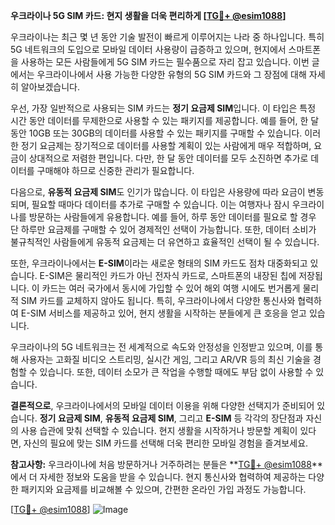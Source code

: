 **우크라이나 5G SIM 카드: 현지 생활을 더욱 편리하게 [[TG💪+ @esim1088](https://t.me/s/esim1088)]**

우크라이나는 최근 몇 년 동안 기술 발전이 빠르게 이루어지는 나라 중 하나입니다. 특히 5G 네트워크의 도입으로 모바일 데이터 사용량이 급증하고 있으며, 현지에서 스마트폰을 사용하는 모든 사람들에게 5G SIM 카드는 필수품으로 자리 잡고 있습니다. 이번 글에서는 우크라이나에서 사용 가능한 다양한 유형의 5G SIM 카드와 그 장점에 대해 자세히 알아보겠습니다.

우선, 가장 일반적으로 사용되는 SIM 카드는 **정기 요금제 SIM**입니다. 이 타입은 특정 시간 동안 데이터를 무제한으로 사용할 수 있는 패키지를 제공합니다. 예를 들어, 한 달 동안 10GB 또는 30GB의 데이터를 사용할 수 있는 패키지를 구매할 수 있습니다. 이러한 정기 요금제는 장기적으로 데이터를 사용할 계획이 있는 사람에게 매우 적합하며, 요금이 상대적으로 저렴한 편입니다. 다만, 한 달 동안 데이터를 모두 소진하면 추가로 데이터를 구매해야 하므로 신중한 관리가 필요합니다.

다음으로, **유동적 요금제 SIM**도 인기가 많습니다. 이 타입은 사용량에 따라 요금이 변동되며, 필요할 때마다 데이터를 추가로 구매할 수 있습니다. 이는 여행자나 잠시 우크라이나를 방문하는 사람들에게 유용합니다. 예를 들어, 하루 동안 데이터를 필요로 할 경우 단 하루만 요금제를 구매할 수 있어 경제적인 선택이 가능합니다. 또한, 데이터 소비가 불규칙적인 사람들에게 유동적 요금제는 더 유연하고 효율적인 선택이 될 수 있습니다.

또한, 우크라이나에서는 **E-SIM**이라는 새로운 형태의 SIM 카드도 점차 대중화되고 있습니다. E-SIM은 물리적인 카드가 아닌 전자식 카드로, 스마트폰의 내장된 칩에 저장됩니다. 이 카드는 여러 국가에서 동시에 가입할 수 있어 해외 여행 시에도 번거롭게 물리적 SIM 카드를 교체하지 않아도 됩니다. 특히, 우크라이나에서 다양한 통신사와 협력하여 E-SIM 서비스를 제공하고 있어, 현지 생활을 시작하는 분들에게 큰 호응을 얻고 있습니다.

우크라이나의 5G 네트워크는 전 세계적으로 속도와 안정성을 인정받고 있으며, 이를 통해 사용자는 고화질 비디오 스트리밍, 실시간 게임, 그리고 AR/VR 등의 최신 기술을 경험할 수 있습니다. 또한, 데이터 소모가 큰 작업을 수행할 때에도 부담 없이 사용할 수 있습니다.

**결론적으로**, 우크라이나에서의 모바일 데이터 이용을 위해 다양한 선택지가 준비되어 있습니다. **정기 요금제 SIM**, **유동적 요금제 SIM**, 그리고 **E-SIM** 등 각각의 장단점과 자신의 사용 습관에 맞춰 선택할 수 있습니다. 현지 생활을 시작하거나 방문할 계획이 있다면, 자신의 필요에 맞는 SIM 카드를 선택해 더욱 편리한 모바일 경험을 즐겨보세요.

**참고사항:** 우크라이나에 처음 방문하거나 거주하려는 분들은 **[TG💪+ @esim1088](https://t.me/s/esim1088)**에서 더 자세한 정보와 도움을 받을 수 있습니다. 현지 통신사와 협력하여 제공하는 다양한 패키지와 요금제를 비교해볼 수 있으며, 간편한 온라인 가입 과정도 가능합니다.

[[TG💪+ @esim1088](https://t.me/s/esim1088)] ![Image](https://i.postimg.cc/Y0z9fWf4/image.png)